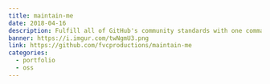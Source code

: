 ```yaml
---
title: maintain-me
date: 2018-04-16
description: Fulfill all of GitHub's community standards with one command. 💛️
banner: https://i.imgur.com/twNgmU3.png
link: https://github.com/fvcproductions/maintain-me
categories:
  - portfolio
  - oss
---
```

